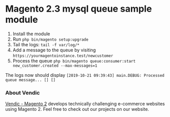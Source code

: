 # Magento 2.3 mysql queue sample module

1. Install the module
2. Run `php bin/magento setup:upgrade`
3. Tail the logs: `tail -f var/log/*`
4. Add a message to the queue by visiting `https://yourmagentoinstance.test/newcustomer`
5. Process the queue `php bin/magento queue:consumer:start new_customer.created --max-messages=1`

The logs now should display `[2019-10-21 09:39:43] main.DEBUG: Processed queue message... [] []`

### About Vendic
[Vendic - Magento 2](https://vendic.nl "Vendic Homepage") develops technically challenging e-commerce websites using Magento 2. Feel free to check out our projects on our website.

